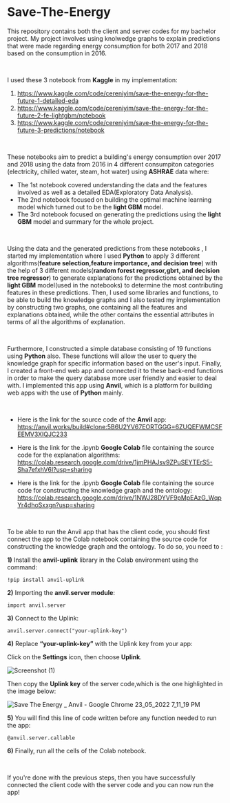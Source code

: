# Save-The-Energy
This repository contains both the client and server codes for my bachelor project. My project involves using knolwedge graphs to explain predictions that were made regarding energy consumption for both 2017 and 2018 based on the consumption in 2016. 

&nbsp;

I used these 3 notebook from **Kaggle** in my implementation:



1) https://www.kaggle.com/code/cereniyim/save-the-energy-for-the-future-1-detailed-eda
2) https://www.kaggle.com/code/cereniyim/save-the-energy-for-the-future-2-fe-lightgbm/notebook
3) https://www.kaggle.com/code/cereniyim/save-the-energy-for-the-future-3-predictions/notebook

&nbsp;

These notebooks aim to predict a building's energy consumption over 2017 and 2018 using the data from 2016 in 4 different consumpiton categories (electricity, chilled water, steam, hot water) using **ASHRAE** data where:



- The 1st notebook covered understanding the data and the features involved as well as a detailed EDA(Exploratory Data Analysis).
- The 2nd notebook focused on building the optimal machine learning model which turned out to be the **light GBM** model.
- The 3rd notebook focused on generating the predictions using the **light GBM** model and summary for the whole project.


&nbsp;

Using the data and the generated predictions from these notebooks , I started my implementation where I used **Python** to apply 3 different algorithms(**feature selection,feature importance, and decision tree**) with the help of 3 different models(**random forest regressor,gbrt, and decision tree regressor**) to generate explanations for the predictions obtained by the **light GBM** model(used in the notebooks) to determine the most contributing features in these predictions. Then, I used some libraries and functions, to be able to build the knowledge graphs and I also tested my implementation by constructing two graphs, one containing all the features and explanations obtained, while the other contains the essential attributes in terms of all the algorithms of explanation.

&nbsp;

Furthermore, I constructed a simple database consisting of 19 functions using **Python** also. These functions will allow the user to query the knowledge graph for specific information based on the user's input. Finally, I created a front-end web app and connected it to these back-end functions in order to make the query database more user friendly and easier to deal with. I implemented this app using **Anvil**, which is a platform for building web apps with the use of **Python** mainly.

&nbsp;


- Here is the link for the source code of the **Anvil** app: https://anvil.works/build#clone:5B6U2YV67EORTGGG=6ZUQEFWMCSFEEMV3XIQJC233



- Here is the link for the .ipynb **Google Colab** file containing the source code for the explanation algorithms: 
https://colab.research.google.com/drive/1jmPHAJsv9ZPuSEYTErS5-Sha7efxhV6I?usp=sharing



- Here is the link for the .ipynb **Google Colab** file containing the source code for constructing the knowledge graph and the ontology:
https://colab.research.google.com/drive/1NWJ28DYVF9pMpEAzG_WqpYr4dhoSxxgn?usp=sharing


&nbsp;

To be able to run the Anvil app that has the client code, you should first connect the app to the Colab notebook containing the source code for constructing the knowledge graph and the ontology. To do so, you need to :



**1)** Install the **anvil-uplink** library in the Colab environment using the command:
   
   ```
   !pip install anvil-uplink
   ```


**2)** Importing the **anvil.server module**:
   
   ```
   import anvil.server
   ```


**3)** Connect to the Uplink:
   
   ```
   anvil.server.connect("your-uplink-key")
   ```


**4)** Replace **“your-uplink-key”** with the Uplink key from your app:

Click on the **Settings** icon, then choose **Uplink**.

![Screenshot (1)](https://user-images.githubusercontent.com/87882755/169875847-4e1b5d84-7e04-4374-8658-05446605f6ec.png)


Then copy the **Uplink key** of the server code,which is the one highlighted in the image below:

![Save The Energy _ Anvil - Google Chrome 23_05_2022 7_11_19 PM](https://user-images.githubusercontent.com/87882755/169875889-3afbc7fc-4ea4-4109-9570-5895a6a91cb5.png)



**5)** You will find this line of code written before any function needed to run the app:

   ```
   @anvil.server.callable
   ```


**6)** Finally, run all the cells of the Colab notebook.


&nbsp;

If you're done with the previous steps, then you have successfully connected the client code with the server code and you can now run the app! 
